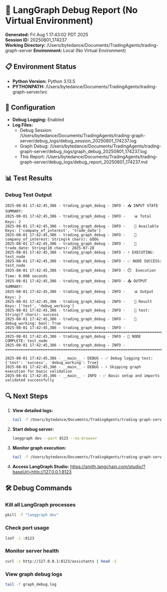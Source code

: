 # 🐛 LangGraph Debug Report (No Virtual Environment)

**Generated:** Fri Aug  1 17:43:02 PDT 2025  
**Session ID:** 20250801_174237  
**Working Directory:** /Users/bytedance/Documents/TradingAgents/trading-graph-server
**Environment:** Local (No Virtual Environment)

## 📋 Environment Status

- **Python Version:** Python 3.13.5
- **PYTHONPATH:** /Users/bytedance/Documents/TradingAgents/trading-graph-server/src

## 🔧 Configuration

- **Debug Logging:** Enabled
- **Log Files:**
  - Debug Session: /Users/bytedance/Documents/TradingAgents/trading-graph-server/debug_logs/debug_session_20250801_174237.log
  - Graph Debug: /Users/bytedance/Documents/TradingAgents/trading-graph-server/debug_logs/graph_debug_20250801_174237.log
  - This Report: /Users/bytedance/Documents/TradingAgents/trading-graph-server/debug_logs/debug_report_20250801_174237.md

## 📊 Test Results

### Debug Test Output
```
2025-08-01 17:42:45,386 - trading_graph_debug - INFO - 📥 INPUT STATE SUMMARY:
2025-08-01 17:42:45,386 - trading_graph_debug - INFO -    📊 Total Keys: 2
2025-08-01 17:42:45,386 - trading_graph_debug - INFO -    🔑 Available Keys: ['company_of_interest', 'trade_date']
2025-08-01 17:42:45,386 - trading_graph_debug - INFO -    📝 company_of_interest: String(4 chars): GOOG
2025-08-01 17:42:45,386 - trading_graph_debug - INFO -    📝 trade_date: String(10 chars): 2025-07-28
2025-08-01 17:42:45,386 - trading_graph_debug - INFO - ⚡ EXECUTING: test_node
2025-08-01 17:42:45,386 - trading_graph_debug - INFO - ✅ NODE SUCCESS: test_node
2025-08-01 17:42:45,386 - trading_graph_debug - INFO - ⏱️  Execution Time: 0.000 seconds
2025-08-01 17:42:45,386 - trading_graph_debug - INFO - 📤 OUTPUT SUMMARY:
2025-08-01 17:42:45,386 - trading_graph_debug - INFO -    📊 Output Keys: 2
2025-08-01 17:42:45,386 - trading_graph_debug - INFO -    🔑 Result Keys: ['test', 'debug_working']
2025-08-01 17:42:45,386 - trading_graph_debug - INFO -    📝 test: String(7 chars): success
2025-08-01 17:42:45,386 - trading_graph_debug - INFO -    📝 debug_working: bool: True
2025-08-01 17:42:45,386 - trading_graph_debug - INFO - ================================================================================
2025-08-01 17:42:45,386 - trading_graph_debug - INFO - 🏁 NODE COMPLETE: test_node
2025-08-01 17:42:45,386 - trading_graph_debug - INFO - ================================================================================

2025-08-01 17:42:45,386 - __main__ - DEBUG - ✅ Debug logging test: {'test': 'success', 'debug_working': True}
2025-08-01 17:42:45,386 - __main__ - DEBUG - ⚡ Skipping graph execution for basic validation
2025-08-01 17:42:45,386 - __main__ - INFO - ✅ Basic setup and imports validated successfully
```

## 🔍 Next Steps

1. **View detailed logs:**
   ```bash
   tail -f /Users/bytedance/Documents/TradingAgents/trading-graph-server/debug_logs/debug_session_20250801_174237.log
   ```

2. **Start debug server:**
   ```bash
   langgraph dev --port 8123 --no-browser
   ```

3. **Monitor graph execution:**
   ```bash
   tail -f /Users/bytedance/Documents/TradingAgents/trading-graph-server/debug_logs/graph_debug_20250801_174237.log
   ```

4. **Access LangGraph Studio:**
   https://smith.langchain.com/studio/?baseUrl=http://127.0.0.1:8123

## 🛠️ Debug Commands

### Kill all LangGraph processes
```bash
pkill -f "langgraph dev"
```

### Check port usage
```bash
lsof -i :8123
```

### Monitor server health
```bash
curl -s http://127.0.0.1:8123/assistants | head -1
```

### View graph debug logs
```bash
tail -f graph_debug.log
```

